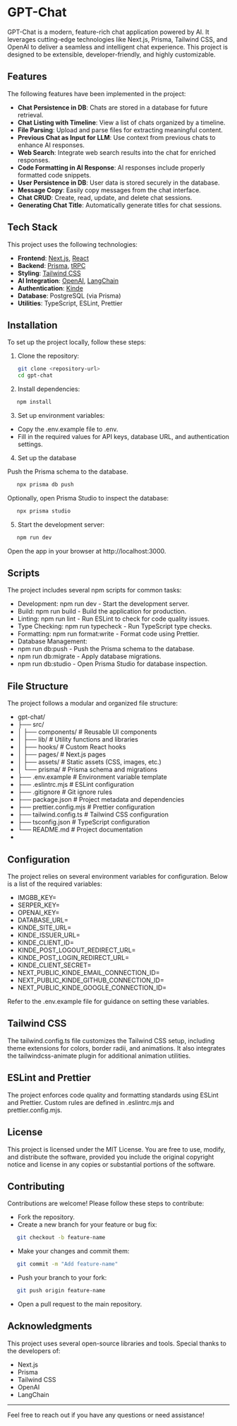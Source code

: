 # GPT-Chat

GPT-Chat is a modern, feature-rich chat application powered by AI. It leverages cutting-edge technologies like Next.js, Prisma, Tailwind CSS, and OpenAI to deliver a seamless and intelligent chat experience. This project is designed to be extensible, developer-friendly, and highly customizable.

## Features

The following features have been implemented in the project:

- **Chat Persistence in DB**: Chats are stored in a database for future retrieval.
- **Chat Listing with Timeline**: View a list of chats organized by a timeline.
- **File Parsing**: Upload and parse files for extracting meaningful content.
- **Previous Chat as Input for LLM**: Use context from previous chats to enhance AI responses.
- **Web Search**: Integrate web search results into the chat for enriched responses.
- **Code Formatting in AI Response**: AI responses include properly formatted code snippets.
- **User Persistence in DB**: User data is stored securely in the database.
- **Message Copy**: Easily copy messages from the chat interface.
- **Chat CRUD**: Create, read, update, and delete chat sessions.
- **Generating Chat Title**: Automatically generate titles for chat sessions.

## Tech Stack

This project uses the following technologies:

- **Frontend**: [Next.js](https://nextjs.org/), [React](https://reactjs.org/)
- **Backend**: [Prisma](https://www.prisma.io/), [tRPC](https://trpc.io/)
- **Styling**: [Tailwind CSS](https://tailwindcss.com/)
- **AI Integration**: [OpenAI](https://openai.com/), [LangChain](https://www.langchain.com/)
- **Authentication**: [Kinde](https://kinde.com/)
- **Database**: PostgreSQL (via Prisma)
- **Utilities**: TypeScript, ESLint, Prettier

## Installation

To set up the project locally, follow these steps:

1. Clone the repository:
   ```bash
   git clone <repository-url>
   cd gpt-chat

2. Install dependencies:

```bash
   npm install
```

3. Set up environment variables:

- Copy the .env.example file to .env.
- Fill in the required values for API keys, database URL, and authentication settings.

4. Set up the database

Push the Prisma schema to the database.
```bash
   npx prisma db push
```

Optionally, open Prisma Studio to inspect the database:
```bash
   npx prisma studio
```

5. Start the development server:

```bash
   npm run dev
```
Open the app in your browser at http://localhost:3000.

## Scripts

The project includes several npm scripts for common tasks:

- Development: npm run dev - Start the development server.
- Build: npm run build - Build the application for production.
- Linting: npm run lint - Run ESLint to check for code quality issues.
- Type Checking: npm run typecheck - Run TypeScript type checks.
- Formatting: npm run format:write - Format code using Prettier.
- Database Management:
- npm run db:push - Push the Prisma schema to the database.
- npm run db:migrate - Apply database migrations.
- npm run db:studio - Open Prisma Studio for database inspection.

## File Structure

The project follows a modular and organized file structure:

- gpt-chat/
- ├── src/
- │   ├── components/       # Reusable UI components
- │   ├── lib/              # Utility functions and libraries
- │   ├── hooks/            # Custom React hooks
- │   ├── pages/            # Next.js pages
- │   ├── assets/           # Static assets (CSS, images, etc.)
- │   └── prisma/           # Prisma schema and migrations
- ├── .env.example          # Environment variable template
- ├── .eslintrc.mjs         # ESLint configuration
- ├── .gitignore            # Git ignore rules
- ├── package.json          # Project metadata and dependencies
- ├── prettier.config.mjs   # Prettier configuration
- ├── tailwind.config.ts    # Tailwind CSS configuration
- ├── tsconfig.json         # TypeScript configuration
- └── README.md             # Project documentation
- 
## Configuration

The project relies on several environment variables for configuration. Below is a list of the required variables:

- IMGBB_KEY=
- SERPER_KEY=
- OPENAI_KEY=
- DATABASE_URL=
- KINDE_SITE_URL=
- KINDE_ISSUER_URL=
- KINDE_CLIENT_ID=
- KINDE_POST_LOGOUT_REDIRECT_URL=
- KINDE_POST_LOGIN_REDIRECT_URL=
- KINDE_CLIENT_SECRET=
- NEXT_PUBLIC_KINDE_EMAIL_CONNECTION_ID=
- NEXT_PUBLIC_KINDE_GITHUB_CONNECTION_ID=
- NEXT_PUBLIC_KINDE_GOOGLE_CONNECTION_ID=

Refer to the .env.example file for guidance on setting these variables.

## Tailwind CSS
The tailwind.config.ts file customizes the Tailwind CSS setup, including theme extensions for colors, border radii, and animations. It also integrates the tailwindcss-animate plugin for additional animation utilities.

## ESLint and Prettier
The project enforces code quality and formatting standards using ESLint and Prettier. Custom rules are defined in .eslintrc.mjs and prettier.config.mjs.

## License
This project is licensed under the MIT License. You are free to use, modify, and distribute the software, provided you include the original copyright notice and license in any copies or substantial portions of the software.

## Contributing
Contributions are welcome! Please follow these steps to contribute:

- Fork the repository.
- Create a new branch for your feature or bug fix:
```bash
   git checkout -b feature-name
```
- Make your changes and commit them:
```bash
   git commit -m "Add feature-name"
```
- Push your branch to your fork:
```bash
   git push origin feature-name
```
- Open a pull request to the main repository.

## Acknowledgments

This project uses several open-source libraries and tools. Special thanks to the developers of:

- Next.js
- Prisma
- Tailwind CSS
- OpenAI
- LangChain

---

Feel free to reach out if you have any questions or need assistance!
